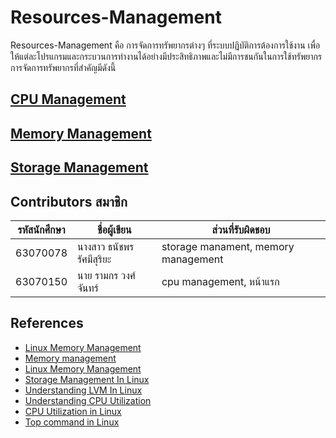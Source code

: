 # Resources-Management
Resources-Management คือ การจัดการทรัพยากรต่างๆ ที่ระบบปฏิบัติการต้องการใช้งาน เพื่อให้แต่ละโปรแกรมและกระบวนการทำงานได้อย่างมีประสิทธิภาพและไม่มีการชนกันในการใช้ทรัพยากรการจัดการทรัพยากรที่สำคัญมีดังนี้

## [CPU Management](https://github.com/63070078/Resources-Management-3/blob/main/Cpu%20Management/README.md)

## [Memory Management](https://github.com/63070078/Resources-Management-3/blob/main/Memory%20Management/README.md)
  
## [Storage Management](https://github.com/63070078/Resources-Management-3/tree/main/Storage%20Management)

## Contributors สมาชิก 

| รหัสนักศึกษา    | ชื่อผู้เขียน     | ส่วนที่รับผิดชอบ  |
|------------|---------------|------------------|
| 63070078   | นางสาว ธนัชพร รัศมีสุริยะ  | storage manament, memory management |
| 63070150   | นาย รามกร วงศ์จันทร์  | cpu management, หน้าแรก |

## References

* [Linux Memory Management](https://lass.cs.umass.edu/~shenoy/courses/spring20/lectures/Lec21.pdf)
* [Memory management](https://www.ibm.com/docs/en/linux-on-z?topic=performance-memory-management)
* [Linux Memory Management](https://www.javatpoint.com/linux-memory-management)
* [Storage Management In Linux](https://tekneed.com/storage-management-in-linux-explained-with-examples/)
* [Understanding LVM In Linux](https://tekneed.com/understanding-lvm-with-examples-advantages-of-lvm/)
* [Understanding CPU Utilization](https://www.site24x7.com/learn/linux/cpu-utilization.html)
* [CPU Utilization in Linux](https://phoenixnap.com/kb/check-cpu-usage-load-linux#ftoc-heading-6)
* [Top command in Linux](https://phoenixnap.com/kb/top-command-in-linux)
